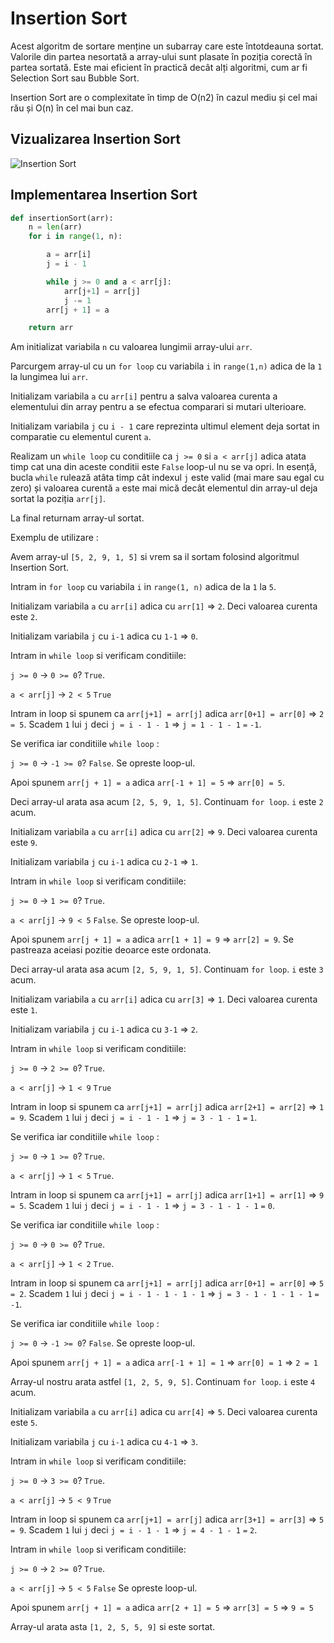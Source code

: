 # Insertion Sort

Acest algoritm de sortare menține un subarray care este întotdeauna sortat. Valorile din partea nesortată a array-ului sunt plasate în poziția corectă în partea sortată. Este mai eficient în practică decât alți algoritmi, cum ar fi Selection Sort sau Bubble Sort. 

Insertion Sort are o complexitate în timp de O(n2) în cazul mediu și cel mai rău și O(n) în cel mai bun caz.

## Vizualizarea Insertion Sort

![Insertion Sort](https://www.swtestacademy.com/wp-content/uploads/2021/11/insertion-sort-Insertion-Sort.drawio-6.png)

## Implementarea Insertion Sort

```python
def insertionSort(arr):
    n = len(arr)
    for i in range(1, n):

        a = arr[i]
        j = i - 1

        while j >= 0 and a < arr[j]:
            arr[j+1] = arr[j]
            j -= 1
        arr[j + 1] = a

    return arr
```

Am initializat variabila `n` cu valoarea lungimii array-ului `arr`.

Parcurgem array-ul cu un `for loop` cu variabila `i` in `range(1,n)` adica de la `1` la lungimea lui `arr`.

Initializam variabila `a` cu `arr[i]` pentru a salva valoarea curenta a elementului din array pentru a se efectua comparari si mutari ulterioare.

Initializam variabila `j` cu `i - 1` care reprezinta ultimul element deja sortat in comparatie cu elementul curent `a`.

Realizam un `while loop` cu conditiile ca `j >= 0` si `a < arr[j]` adica atata timp cat una din aceste conditii este `False` loop-ul nu se va opri. In esență, bucla `while` rulează atâta timp cât indexul `j` este valid (mai mare sau egal cu zero) și valoarea curentă `a` este mai mică decât elementul din array-ul deja sortat la poziția `arr[j]`.

La final returnam array-ul sortat.

Exemplu de utilizare :

Avem array-ul `[5, 2, 9, 1, 5]` si vrem sa il sortam folosind algoritmul Insertion Sort.

Intram in `for loop` cu variabila `i` in `range(1, n)` adica de la `1` la `5`.

Initializam variabila `a` cu `arr[i]` adica cu `arr[1]` => `2`. Deci valoarea curenta este `2`.

Initializam variabila `j` cu `i-1` adica cu `1-1` => `0`.

Intram in `while loop` si verificam conditiile:

`j >= 0` -> `0 >= 0`? `True`.

`a < arr[j]` -> `2 < 5` `True`

Intram in loop si spunem ca `arr[j+1] = arr[j]` adica `arr[0+1] = arr[0]` => `2 = 5`.
Scadem `1` lui `j` deci `j = i - 1 - 1` => `j = 1 - 1 - 1` `=` `-1`. 

Se verifica iar conditiile `while loop` :

`j >= 0` -> `-1 >= 0`? `False`. Se opreste loop-ul.

Apoi spunem `arr[j + 1] = a` adica `arr[-1 + 1] = 5` => `arr[0] = 5`.


Deci array-ul arata asa acum `[2, 5, 9, 1, 5]`. Continuam `for loop`. `i` este `2` acum.

Initializam variabila `a` cu `arr[i]` adica cu `arr[2]` => `9`. Deci valoarea curenta este `9`.

Initializam variabila `j` cu `i-1` adica cu `2-1` => `1`.

Intram in `while loop` si verificam conditiile:

`j >= 0` -> `1 >= 0`? `True`.

`a < arr[j]` -> `9 < 5` `False`. Se opreste loop-ul.


Apoi spunem `arr[j + 1] = a` adica `arr[1 + 1] = 9` => `arr[2] = 9`. Se pastreaza aceiasi pozitie deoarce este ordonata.

Deci array-ul arata asa acum `[2, 5, 9, 1, 5]`. Continuam `for loop`. `i` este `3` acum.

Initializam variabila `a` cu `arr[i]` adica cu `arr[3]` => `1`. Deci valoarea curenta este `1`.

Initializam variabila `j` cu `i-1` adica cu `3-1` => `2`.

Intram in `while loop` si verificam conditiile:

`j >= 0` -> `2 >= 0`? `True`.

`a < arr[j]` -> `1 < 9` `True`

Intram in loop si spunem ca `arr[j+1] = arr[j]` adica `arr[2+1] = arr[2]` => `1 = 9`.
Scadem `1` lui `j` deci `j = i - 1 - 1` => `j = 3 - 1 - 1` `=` `1`. 

Se verifica iar conditiile `while loop` :

`j >= 0` -> `1 >= 0`? `True`.

`a < arr[j]` -> `1 < 5` `True`. 

Intram in loop si spunem ca `arr[j+1] = arr[j]` adica `arr[1+1] = arr[1]` => `9 = 5`.
Scadem `1` lui `j` deci `j = i - 1 - 1` => `j = 3 - 1 - 1 - 1` `=` `0`. 

Se verifica iar conditiile `while loop` :

`j >= 0` -> `0 >= 0`? `True`. 

`a < arr[j]` -> `1 < 2` `True`. 

Intram in loop si spunem ca `arr[j+1] = arr[j]` adica `arr[0+1] = arr[0]` => `5 = 2`.
Scadem `1` lui `j` deci `j = i - 1 - 1 - 1 - 1` => `j = 3 - 1 - 1 - 1 - 1` `=` `-1`. 

Se verifica iar conditiile `while loop` :

`j >= 0` -> `-1 >= 0`? `False`. Se opreste loop-ul.
 

Apoi spunem `arr[j + 1] = a` adica `arr[-1 + 1] = 1` => `arr[0] = 1` => `2 = 1` 

Array-ul nostru arata astfel `[1, 2, 5, 9, 5]`. Continuam `for loop`. `i` este `4` acum.


Initializam variabila `a` cu `arr[i]` adica cu `arr[4]` => `5`. Deci valoarea curenta este `5`.

Initializam variabila `j` cu `i-1` adica cu `4-1` => `3`.

Intram in `while loop` si verificam conditiile:

`j >= 0` -> `3 >= 0`? `True`.

`a < arr[j]` -> `5 < 9` `True`

Intram in loop si spunem ca `arr[j+1] = arr[j]` adica `arr[3+1] = arr[3]` => `5 = 9`.
Scadem `1` lui `j` deci `j = i - 1 - 1` => `j = 4 - 1 - 1` `=` `2`. 

Intram in `while loop` si verificam conditiile:

`j >= 0` -> `2 >= 0`? `True`.

`a < arr[j]` -> `5 < 5` `False` Se opreste loop-ul.

Apoi spunem `arr[j + 1] = a` adica `arr[2 + 1] = 5` => `arr[3] = 5` => `9 = 5` 

Array-ul arata asta `[1, 2, 5, 5, 9]` si este sortat.